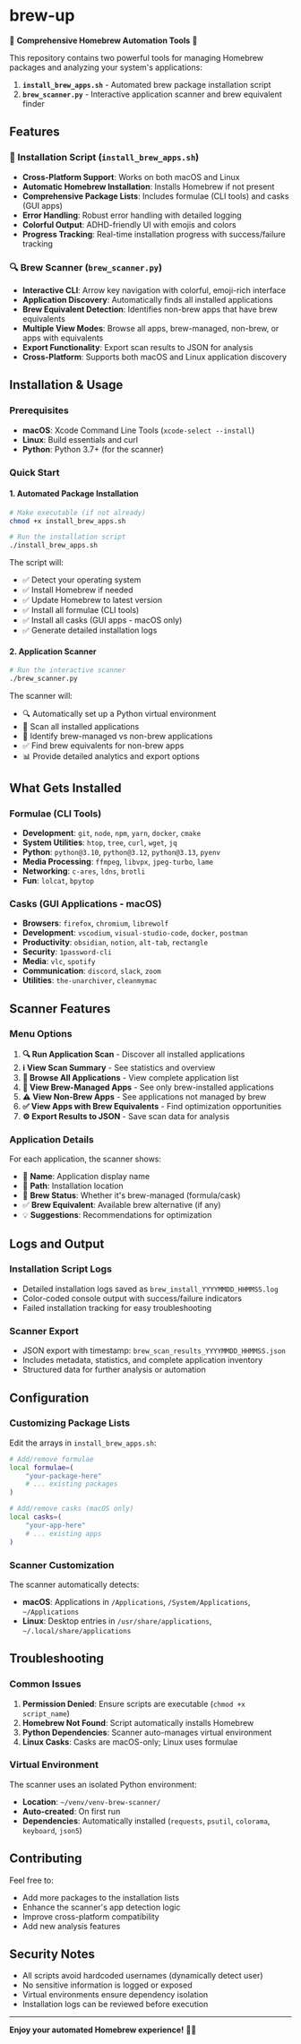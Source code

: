 # brew-up

🍺 **Comprehensive Homebrew Automation Tools** 🚀

This repository contains two powerful tools for managing Homebrew packages and analyzing your system's applications:

1. **`install_brew_apps.sh`** - Automated brew package installation script
2. **`brew_scanner.py`** - Interactive application scanner and brew equivalent finder

## Features

### 🔧 Installation Script (`install_brew_apps.sh`)

- **Cross-Platform Support**: Works on both macOS and Linux
- **Automatic Homebrew Installation**: Installs Homebrew if not present
- **Comprehensive Package Lists**: Includes formulae (CLI tools) and casks (GUI apps)
- **Error Handling**: Robust error handling with detailed logging
- **Colorful Output**: ADHD-friendly UI with emojis and colors
- **Progress Tracking**: Real-time installation progress with success/failure tracking

### 🔍 Brew Scanner (`brew_scanner.py`)

- **Interactive CLI**: Arrow key navigation with colorful, emoji-rich interface
- **Application Discovery**: Automatically finds all installed applications
- **Brew Equivalent Detection**: Identifies non-brew apps that have brew equivalents
- **Multiple View Modes**: Browse all apps, brew-managed, non-brew, or apps with equivalents
- **Export Functionality**: Export scan results to JSON for analysis
- **Cross-Platform**: Supports both macOS and Linux application discovery

## Installation & Usage

### Prerequisites

- **macOS**: Xcode Command Line Tools (`xcode-select --install`)
- **Linux**: Build essentials and curl
- **Python**: Python 3.7+ (for the scanner)

### Quick Start

#### 1. Automated Package Installation

```bash
# Make executable (if not already)
chmod +x install_brew_apps.sh

# Run the installation script
./install_brew_apps.sh
```

The script will:
- ✅ Detect your operating system
- ✅ Install Homebrew if needed
- ✅ Update Homebrew to latest version
- ✅ Install all formulae (CLI tools)
- ✅ Install all casks (GUI apps - macOS only)
- ✅ Generate detailed installation logs

#### 2. Application Scanner

```bash
# Run the interactive scanner
./brew_scanner.py
```

The scanner will:
- 🔍 Automatically set up a Python virtual environment
- 📱 Scan all installed applications
- 🍺 Identify brew-managed vs non-brew applications
- ✅ Find brew equivalents for non-brew apps
- 📊 Provide detailed analytics and export options

## What Gets Installed

### Formulae (CLI Tools)
- **Development**: `git`, `node`, `npm`, `yarn`, `docker`, `cmake`
- **System Utilities**: `htop`, `tree`, `curl`, `wget`, `jq`
- **Python**: `python@3.10`, `python@3.12`, `python@3.13`, `pyenv`
- **Media Processing**: `ffmpeg`, `libvpx`, `jpeg-turbo`, `lame`
- **Networking**: `c-ares`, `ldns`, `brotli`
- **Fun**: `lolcat`, `bpytop`

### Casks (GUI Applications - macOS)
- **Browsers**: `firefox`, `chromium`, `librewolf`
- **Development**: `vscodium`, `visual-studio-code`, `docker`, `postman`
- **Productivity**: `obsidian`, `notion`, `alt-tab`, `rectangle`
- **Security**: `1password-cli`
- **Media**: `vlc`, `spotify`
- **Communication**: `discord`, `slack`, `zoom`
- **Utilities**: `the-unarchiver`, `cleanmymac`

## Scanner Features

### Menu Options

1. **🔍 Run Application Scan** - Discover all installed applications
2. **ℹ️ View Scan Summary** - See statistics and overview
3. **📱 Browse All Applications** - View complete application list
4. **🍺 View Brew-Managed Apps** - See only brew-installed applications
5. **⚠️ View Non-Brew Apps** - See applications not managed by brew
6. **✅ View Apps with Brew Equivalents** - Find optimization opportunities
7. **⚙️ Export Results to JSON** - Save scan data for analysis

### Application Details

For each application, the scanner shows:
- 📱 **Name**: Application display name
- 📁 **Path**: Installation location
- 🍺 **Brew Status**: Whether it's brew-managed (formula/cask)
- ✅ **Brew Equivalent**: Available brew alternative (if any)
- 💡 **Suggestions**: Recommendations for optimization

## Logs and Output

### Installation Script Logs
- Detailed installation logs saved as `brew_install_YYYYMMDD_HHMMSS.log`
- Color-coded console output with success/failure indicators
- Failed installation tracking for easy troubleshooting

### Scanner Export
- JSON export with timestamp: `brew_scan_results_YYYYMMDD_HHMMSS.json`
- Includes metadata, statistics, and complete application inventory
- Structured data for further analysis or automation

## Configuration

### Customizing Package Lists

Edit the arrays in `install_brew_apps.sh`:

```bash
# Add/remove formulae
local formulae=(
    "your-package-here"
    # ... existing packages
)

# Add/remove casks (macOS only)
local casks=(
    "your-app-here"
    # ... existing apps
)
```

### Scanner Customization

The scanner automatically detects:
- **macOS**: Applications in `/Applications`, `/System/Applications`, `~/Applications`
- **Linux**: Desktop entries in `/usr/share/applications`, `~/.local/share/applications`

## Troubleshooting

### Common Issues

1. **Permission Denied**: Ensure scripts are executable (`chmod +x script_name`)
2. **Homebrew Not Found**: Script automatically installs Homebrew
3. **Python Dependencies**: Scanner auto-manages virtual environment
4. **Linux Casks**: Casks are macOS-only; Linux uses formulae

### Virtual Environment

The scanner uses an isolated Python environment:
- **Location**: `~/venv/venv-brew-scanner/`
- **Auto-created**: On first run
- **Dependencies**: Automatically installed (`requests`, `psutil`, `colorama`, `keyboard`, `json5`)

## Contributing

Feel free to:
- Add more packages to the installation lists
- Enhance the scanner's app detection logic
- Improve cross-platform compatibility
- Add new analysis features

## Security Notes

- All scripts avoid hardcoded usernames (dynamically detect user)
- No sensitive information is logged or exposed
- Virtual environments ensure dependency isolation
- Installation logs can be reviewed before execution

---

**Enjoy your automated Homebrew experience!** 🍺✨